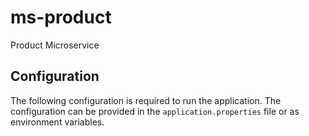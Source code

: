 # ms-product

Product Microservice

## Configuration

The following configuration is required to run the application. The configuration can be provided in the
`application.properties` file or as environment variables.
